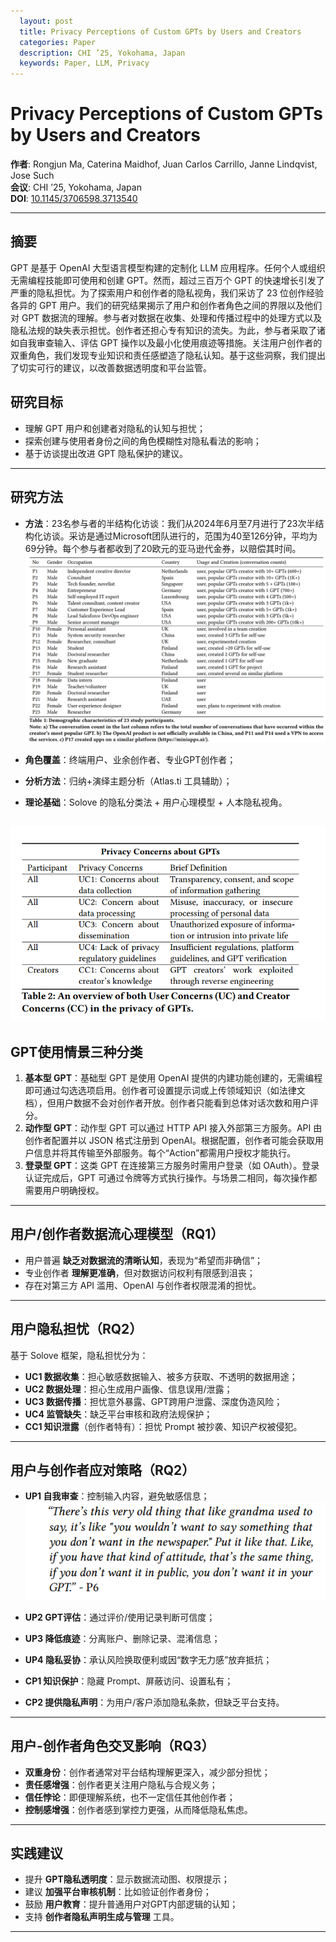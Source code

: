 ```yaml
---
  layout: post
  title: Privacy Perceptions of Custom GPTs by Users and Creators
  categories: Paper
  description: CHI ’25, Yokohama, Japan
  keywords: Paper, LLM, Privacy
---
```

# Privacy Perceptions of Custom GPTs by Users and Creators

**作者**: Rongjun Ma, Caterina Maidhof, Juan Carlos Carrillo, Janne Lindqvist, Jose Such  
**会议**: CHI ’25, Yokohama, Japan  
**DOI**: [10.1145/3706598.3713540](https://doi.org/10.1145/3706598.3713540)

---

## 摘要

GPT 是基于 OpenAI 大型语言模型构建的定制化 LLM 应用程序。任何个人或组织无需编程技能即可使用和创建 GPT。然而，超过三百万个 GPT 的快速增长引发了严重的隐私担忧。为了探索用户和创作者的隐私视角，我们采访了 23 位创作经验各异的 GPT 用户。我们的研究结果揭示了用户和创作者角色之间的界限以及他们对 GPT 数据流的理解。参与者对数据在收集、处理和传播过程中的处理方式以及隐私法规的缺失表示担忧。创作者还担心专有知识的流失。为此，参与者采取了诸如自我审查输入、评估 GPT 操作以及最小化使用痕迹等措施。关注用户创作者的双重角色，我们发现专业知识和责任感塑造了隐私认知。基于这些洞察，我们提出了切实可行的建议，以改善数据透明度和平台监管。

## 研究目标

- 理解 GPT 用户和创建者对隐私的认知与担忧；
- 探索创建与使用者身份之间的角色模糊性对隐私看法的影响；
- 基于访谈提出改进 GPT 隐私保护的建议。

---

## 研究方法

- **方法**：23名参与者的半结构化访谈：我们从2024年6月至7月进行了23次半结构化访谈。采访是通过Microsoft团队进行的，范围为40至126分钟，平均为69分钟。每个参与者都收到了20欧元的亚马逊代金券，以赔偿其时间。
![20250604215843.png](/images/1751911181696-0.png)

- **角色覆盖**：终端用户、业余创作者、专业GPT创作者；
- **分析方法**：归纳+演绎主题分析（Atlas.ti 工具辅助）；
- **理论基础**：Solove 的隐私分类法 + 用户心理模型 + 人本隐私视角。

![20250604220145.png](/images/1751911181696-1.png)
---
## GPT使用情景三种分类

1. **基本型 GPT**：基础型 GPT 是使用 OpenAI 提供的内建功能创建的，无需编程即可通过勾选选项启用。创作者可设置提示词或上传领域知识（如法律文档），但用户数据不会对创作者开放。创作者只能看到总体对话次数和用户评分。
2. **动作型 GPT**：动作型 GPT 可以通过 HTTP API 接入外部第三方服务。API 由创作者配置并以 JSON 格式注册到 OpenAI。根据配置，创作者可能会获取用户信息并将其传输至外部服务。每个“Action”都需用户授权才能执行。
3. **登录型 GPT**：这类 GPT 在连接第三方服务时需用户登录（如 OAuth）。登录认证完成后，GPT 可通过令牌等方式执行操作。与场景二相同，每次操作都需要用户明确授权。


---

## 用户/创作者数据流心理模型（RQ1）

- 用户普遍 **缺乏对数据流的清晰认知**，表现为“希望而非确信”；
- 专业创作者 **理解更准确**，但对数据访问权利有限感到沮丧；
- 存在对第三方 API 滥用、OpenAI 与创作者权限混淆的担忧。

---

## 用户隐私担忧（RQ2）

基于 Solove 框架，隐私担忧分为：

- **UC1 数据收集**：担心敏感数据输入、被多方获取、不透明的数据用途；
- **UC2 数据处理**：担心生成用户画像、信息误用/泄露；
- **UC3 数据传播**：担忧意外暴露、GPT跨用户泄露、深度伪造风险；
- **UC4 监管缺失**：缺乏平台审核和政府法规保护；
- **CC1 知识泄露**（创作者特有）：担忧 Prompt 被抄袭、知识产权被侵犯。

---

## 用户与创作者应对策略（RQ2）

- **UP1 自我审查**：控制输入内容，避免敏感信息；
![20250604220402.png](/images/1751911181696-2.png)

- **UP2 GPT评估**：通过评价/使用记录判断可信度；
- **UP3 降低痕迹**：分离账户、删除记录、混淆信息；
- **UP4 隐私妥协**：承认风险换取便利或因“数字无力感”放弃抵抗；
- **CP1 知识保护**：隐藏 Prompt、屏蔽访问、设置私有；
- **CP2 提供隐私声明**：为用户/客户添加隐私条款，但缺乏平台支持。

---
## 用户-创作者角色交叉影响（RQ3）

- **双重身份**：创作者通常对平台结构理解更深入，减少部分担忧；
- **责任感增强**：创作者更关注用户隐私与合规义务；
- **信任悖论**：即便理解系统，也不一定信任其他创作者；
- **控制感增强**：创作者感到掌控力更强，从而降低隐私焦虑。

---

## 实践建议

- 提升 **GPT隐私透明度**：显示数据流动图、权限提示；
- 建议 **加强平台审核机制**：比如验证创作者身份；
- 鼓励 **用户教育**：提升普通用户对GPT内部逻辑的认知；
- 支持 **创作者隐私声明生成与管理** 工具。

---
